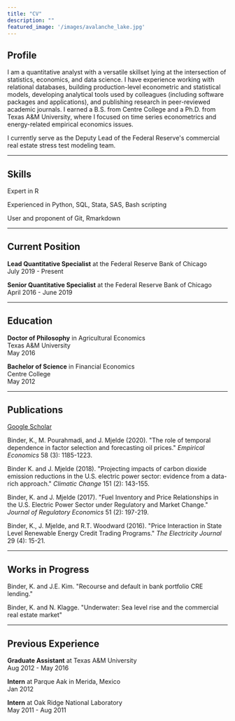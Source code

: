 ```yaml
---
title: "CV"
description: ""
featured_image: '/images/avalanche_lake.jpg'
---
```


## Profile

I am a quantitative analyst with a versatile skillset lying at the intersection of statistics, economics, and data science. I have experience working with relational databases, building production-level econometric and statistical models, developing analytical tools used by colleagues (including software packages and applications), and publishing research in peer-reviewed academic journals. I earned a B.S. from Centre College and a Ph.D. from Texas A&M University, where I focused on time series econometrics and energy-related empirical economics issues.

I currently serve as the Deputy Lead of the Federal Reserve's commercial real estate stress test modeling team.

***

## Skills

Expert in R

Experienced in Python, SQL, Stata, SAS, Bash scripting

User and proponent of Git, Rmarkdown

***

## Current Position


**Lead Quantitative Specialist** at the Federal Reserve Bank of Chicago  
July 2019 - Present

**Senior Quantitative Specialist** at the Federal Reserve Bank of Chicago  
April 2016 - June 2019

***

## Education

**Doctor of Philosophy** in Agricultural Economics  
Texas A&M University  
May 2016

**Bachelor of Science** in Financial Economics  
Centre College  
May 2012

***

## Publications

[Google Scholar](https://scholar.google.com/citations?hl=en&user=oxUKuKkAAAAJ)

Binder, K., M. Pourahmadi, and J. Mjelde (2020). "The role of temporal dependence in factor selection and forecasting oil prices." *Empirical Economics* 58 (3): 1185-1223.

Binder K. and J. Mjelde (2018). "Projecting impacts of carbon dioxide emission reductions in the U.S. electric power sector: evidence from a data-rich approach." *Climatic Change* 151 (2): 143-155.

Binder, K. and J. Mjelde (2017). "Fuel Inventory and Price Relationships in the U.S. Electric Power Sector under Regulatory and Market Change." *Journal of Regulatory Economics* 51 (2): 197-219.

Binder, K., J. Mjelde, and R.T. Woodward (2016). "Price Interaction in State Level Renewable Energy Credit Trading Programs." *The Electricity Journal* 29 (4): 15-21.


***

## Works in Progress

Binder, K. and J.E. Kim. "Recourse and default in bank portfolio CRE lending."

Binder, K. and N. Klagge. "Underwater: Sea level rise and the commercial real estate market"


***

## Previous Experience

**Graduate Assistant** at Texas A&M University  
Aug 2012 - May 2016  

**Intern** at Parque Aak in Merida, Mexico  
Jan 2012

**Intern** at Oak Ridge National Laboratory  
May 2011 - Aug 2011  



